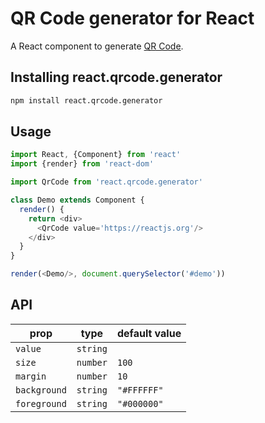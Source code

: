 # QR Code generator for React

A React component to generate [QR Code](http://en.wikipedia.org/wiki/QR_code).

## Installing react.qrcode.generator

```sh
npm install react.qrcode.generator
```
## Usage

```js
import React, {Component} from 'react'
import {render} from 'react-dom'

import QrCode from 'react.qrcode.generator'

class Demo extends Component {
  render() {
    return <div>
      <QrCode value='https://reactjs.org'/>
    </div>
  }
}

render(<Demo/>, document.querySelector('#demo'))

```
## API
prop      | type                 | default value
----------|----------------------|--------------
`value`   | `string`             |
`size`    | `number`             | `100`
`margin`    | `number`             | `10`
`background` | `string` | `"#FFFFFF"`
`foreground` | `string` | `"#000000"`